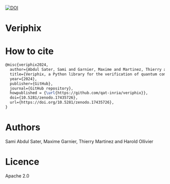 [![DOI](https://zenodo.org/badge/828979817.svg)](https://doi.org/10.5281/zenodo.17435726)

# Veriphix

# How to cite

```latex
@misc{veriphix2024,
  author={Abdul Sater, Sami and Garnier, Maxime and Martinez, Thierry and Ollivier, Harold},
  title={Veriphix, a Python library for the verification of quantum computation},
  year={2024},
  publisher={GitHub},
  journal={GitHub repository},
  howpublished = {\url{https://github.com/qat-inria/veriphix}},
  doi={10.5281/zenodo.17435726},
  url={https://doi.org/10.5281/zenodo.17435726},
}
```

# Authors
Sami Abdul Sater, Maxime Garnier, Thierry Martinez and Harold Ollivier

# Licence
Apache 2.0
